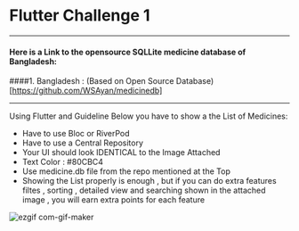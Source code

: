 # Flutter Challenge 1 

---

#### Here is a Link to the opensource SQLLite medicine database of Bangladesh:
####1. Bangladesh : (Based on Open Source Database)[https://github.com/WSAyan/medicinedb]

--- 

Using Flutter and Guideline Below you have to show a the List of Medicines:
- Have to use Bloc or RiverPod
- Have to use a Central Repository
- Your UI should look IDENTICAL to the Image Attached
- Text Color : #80CBC4
- Use medicine.db file from the repo mentioned at the Top
- Showing the List properly is enough , but if you can do extra features filtes , sorting , detailed view and searching shown in the attached image , you will earn extra points for each feature

![ezgif com-gif-maker](https://user-images.githubusercontent.com/16903614/139189600-3aba9354-2301-49e4-9c0c-f5e07cf2ca84.gif)

